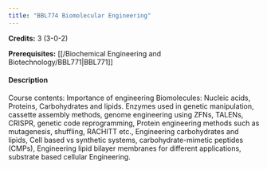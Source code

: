 ```yaml
---
title: "BBL774 Biomolecular Engineering"
---
```

**Credits:** 3 (3-0-2)

**Prerequisites:** [[/Biochemical Engineering and Biotechnology/BBL771|BBL771]]

#### Description
Course contents: Importance of engineering Biomolecules: Nucleic acids, Proteins, Carbohydrates and lipids. Enzymes used in genetic manipulation, cassette assembly methods, genome engineering using ZFNs, TALENs, CRISPR, genetic code reprogramming, Protein engineering methods such as mutagenesis, shuffling, RACHITT etc., Engineering carbohydrates and lipids, Cell based vs synthetic systems, carbohydrate-mimetic peptides (CMPs), Engineering lipid bilayer membranes for different applications, substrate based cellular Engineering.